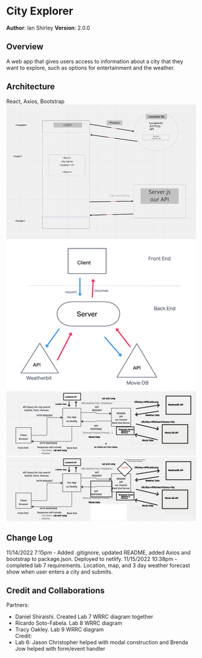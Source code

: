 # City Explorer

**Author**: Ian Shirley
**Version**: 2.0.0

## Overview
A web app that gives users access to information about a city that they want to explore, such as options for entertainment and the weather.

## Architecture
React, Axios, Bootstrap
![WRRC Diagram - Lab 7](./src/Screenshot%202022-11-14%20at%202.41.58%20PM.png)
![WRRC Diagram - Lab 8](./src/Screenshot%202022-11-16%20at%202.24.35%20PM.png)
![WRRC Diagram - Lab 9](./src/Lab9WRRC.png)
![WRRC Diagram - Lab 10](./src/lab10WRRC.jpg)

## Change Log
11/14/2022 7:15pm - Added .gitignore, updated README, added Axios and bootstrap to package.json. Deployed to netlify.
11/15/2022 10:38pm - completed lab 7 requirements. Location, map, and 3 day weather forecast show when user enters a city and submits.

## Credit and Collaborations
Partners:<br>
- Daniel Shiraishi. Created Lab 7 WRRC diagram together<br>
- Ricardo Soto-Fabela. Lab 8 WRRC diagram<br>
- Tracy Oakley. Lab 9 WRRC diagram<br>
Credit:<br>
- Lab 6: Jason Christopher helped with modal construction and Brenda Jow helped with form/event handler<br>
